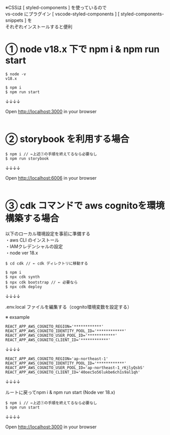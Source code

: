 ※CSSは [ styled-components ] を使っているので<br>
vs-code にプラグイン [ vscode-styled-components ] [ styled-components-snippets ] を<br>
それぞれインストールすると便利
<br>

# ① node v18.x 下で npm i & npm run start

```
$ node -v
v18.x

$ npm i
$ npm run start
```

↓↓↓↓<br>

Open <a href="http://localhost:3000" target="_blank">http://localhost:3000</a> in your browser<br>
<br>

# ② storybook を利用する場合

```
$ npm i // ←上述①の手順を終えてるなら必要なし
$ npm run storybook
```

↓↓↓↓<br>

Open <a href="http://localhost:6006" target="_blank">http://localhost:6006</a> in your browser<br>
<br>

# ③ cdk コマンドで aws cognitoを環境構築する場合

以下のローカル環境設定を事前に準備する<br>
・aws CLI のインストール<br>
・IAMクレデンシャルの設定<br>
・node ver 18.x<br>

```
$ cd cdk // ← cdk ディレクトリに移動する

$ npm i
$ npx cdk synth
$ npx cdk bootstrap // ← 必要なら
$ npx cdk deploy

```

↓↓↓↓

.env.local ファイルを編集する（cognito環境変数を設定する）

※ exsample

```
REACT_APP_AWS_COGNITO_REGION='************'
REACT_APP_AWS_COGNITO_IDENTITY_POOL_ID='************'
REACT_APP_AWS_COGNITO_USER_POOL_ID='************'
REACT_APP_AWS_COGNITO_CLIENT_ID='************'
```

↓↓↓↓

```
REACT_APP_AWS_COGNITO_REGION='ap-northeast-1'
REACT_APP_AWS_COGNITO_IDENTITY_POOL_ID='************'
REACT_APP_AWS_COGNITO_USER_POOL_ID='ap-northeast-1_rKjlyQsbS'
REACT_APP_AWS_COGNITO_CLIENT_ID='40oec5o56lukbe6ch1s9al1qh'
```

↓↓↓↓

ルートに戻ってnpm i & npm run start (Node ver 18.x)

```
$ npm i // ←上述①の手順を終えてるなら必要なし
$ npm run start
```

↓↓↓↓<br>

Open <a href="http://localhost:3000" target="_blank">http://localhost:3000</a> in your browser<br>
<br>
